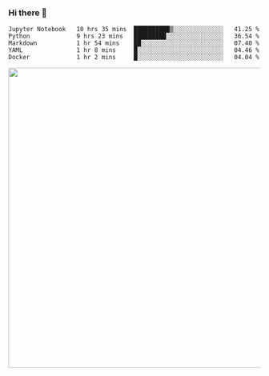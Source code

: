 ### Hi there 👋

<!--START_SECTION:waka-->
```text
Jupyter Notebook   10 hrs 35 mins  ██████████▒░░░░░░░░░░░░░░   41.25 % 
Python             9 hrs 23 mins   █████████░░░░░░░░░░░░░░░░   36.54 % 
Markdown           1 hr 54 mins    ██░░░░░░░░░░░░░░░░░░░░░░░   07.40 % 
YAML               1 hr 8 mins     █░░░░░░░░░░░░░░░░░░░░░░░░   04.46 % 
Docker             1 hr 2 mins     █░░░░░░░░░░░░░░░░░░░░░░░░   04.04 % 
```
<!--END_SECTION:waka-->

<img src="https://wakatime.com/share/@QuantumA/fc1cfcd9-4c6f-41e9-9c18-f86f6df42a11.svg?sanitize=true" width="600">

<!--
**QuantumA/QuantumA** is a ✨ _special_ ✨ repository because its `README.md` (this file) appears on your GitHub profile.

Here are some ideas to get you started:

- 🔭 I’m currently working on ...
- 🌱 I’m currently learning ...
- 👯 I’m looking to collaborate on ...
- 🤔 I’m looking for help with ...
- 💬 Ask me about ...
- 📫 How to reach me: ...
- 😄 Pronouns: ...
- ⚡ Fun fact: ...
-->
